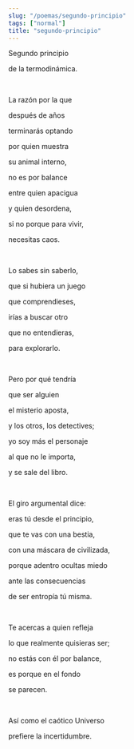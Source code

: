 ```yaml
---
slug: "/poemas/segundo-principio"
tags: ["normal"]
title: "segundo-principio"
---
```

Segundo principio

de la termodinámica.

&nbsp;

La razón por la que

después de años

terminarás optando

por quien muestra

su animal interno,

no es por balance

entre quien apacigua

y quien desordena,

si no porque para vivir,

necesitas caos.

&nbsp;

Lo sabes sin saberlo,

que si hubiera un juego

que comprendieses,

irías a buscar otro

que no entendieras,

para explorarlo.

&nbsp;

Pero por qué tendría

que ser alguien

el misterio aposta,

y los otros, los detectives;

yo soy más el personaje

al que no le importa,

y se sale del libro.

&nbsp;

El giro argumental dice:

eras tú desde el principio,

que te vas con una bestia,

con una máscara de civilizada,

porque adentro ocultas miedo

ante las consecuencias

de ser entropía tú misma.

&nbsp;

Te acercas a quien refleja

lo que realmente quisieras ser;

no estás con él por balance,

es porque en el fondo

se parecen.

&nbsp;

Así como el caótico Universo

prefiere la incertidumbre.